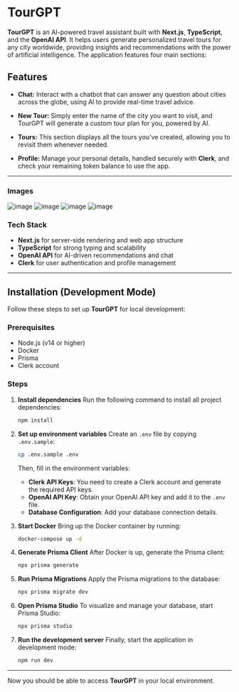 # TourGPT

**TourGPT** is an AI-powered travel assistant built with **Next.js**, **TypeScript**, and the **OpenAI API**. It helps users generate personalized travel tours for any city worldwide, providing insights and recommendations with the power of artificial intelligence. The application features four main sections:

## Features

- **Chat:**
  Interact with a chatbot that can answer any question about cities across the globe, using AI to provide real-time travel advice.
- **New Tour:**
  Simply enter the name of the city you want to visit, and TourGPT will generate a custom tour plan for you, powered by AI.

- **Tours:**
  This section displays all the tours you’ve created, allowing you to revisit them whenever needed.

- **Profile:**
  Manage your personal details, handled securely with **Clerk**, and check your remaining token balance to use the app.

---

### Images

![image](https://github.com/user-attachments/assets/a32eeb49-2a27-4f37-8ec0-aed45d60e9c4)
![image](https://github.com/user-attachments/assets/b42c1a90-4ad6-42ba-92bc-0fdb79585ba1)
![image](https://github.com/user-attachments/assets/d9d1b9de-e32c-4bf3-8d21-9940e7d6fd5b)
![image](https://github.com/user-attachments/assets/1780e0d6-3f8b-49a9-aa31-2bbb764781a1)

### Tech Stack

- **Next.js** for server-side rendering and web app structure
- **TypeScript** for strong typing and scalability
- **OpenAI API** for AI-driven recommendations and chat
- **Clerk** for user authentication and profile management

---

## Installation (Development Mode)

Follow these steps to set up **TourGPT** for local development:

### Prerequisites

- Node.js (v14 or higher)
- Docker
- Prisma
- Clerk account

### Steps

1. **Install dependencies**
   Run the following command to install all project dependencies:

   ```bash
   npm install
   ```

2. **Set up environment variables**
   Create an `.env` file by copying `.env.sample`:

   ```bash
   cp .env.sample .env
   ```

   Then, fill in the environment variables:

   - **Clerk API Keys**: You need to create a Clerk account and generate the required API keys.
   - **OpenAI API Key**: Obtain your OpenAI API key and add it to the `.env` file.
   - **Database Configuration**: Add your database connection details.

3. **Start Docker**
   Bring up the Docker container by running:

   ```bash
   docker-compose up -d
   ```

4. **Generate Prisma Client**
   After Docker is up, generate the Prisma client:

   ```bash
   npx prisma generate
   ```

5. **Run Prisma Migrations**
   Apply the Prisma migrations to the database:

   ```bash
   npx prisma migrate dev
   ```

6. **Open Prisma Studio**
   To visualize and manage your database, start Prisma Studio:

   ```bash
   npx prisma studio
   ```

7. **Run the development server**
   Finally, start the application in development mode:

   ```bash
   npm run dev
   ```

---

Now you should be able to access **TourGPT** in your local environment.
